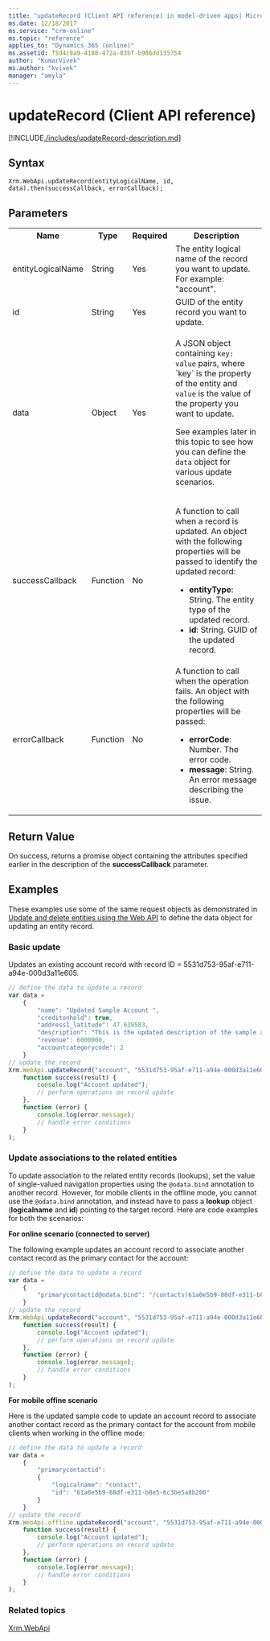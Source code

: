 ```yaml
---
title: "updateRecord (Client API reference) in model-driven apps| MicrosoftDocs"
ms.date: 12/18/2017
ms.service: "crm-online"
ms.topic: "reference"
applies_to: "Dynamics 365 (online)"
ms.assetid: f5d4c8a9-4188-472a-83bf-b986dd135754
author: "KumarVivek"
ms.author: "kvivek"
manager: "amyla"
---
```

# updateRecord (Client API reference)



[!INCLUDE[./includes/updateRecord-description.md](./includes/updateRecord-description.md)] 

## Syntax

`Xrm.WebApi.updateRecord(entityLogicalName, id, data).then(successCallback, errorCallback);`

## Parameters

<table style="width:100%">
<tr>
<th>Name</th>
<th>Type</th>
<th>Required</th>
<th>Description</th>
</tr>
<tr>
<td>entityLogicalName</td>
<td>String</td>
<td>Yes</td>
<td>The entity logical name of the record you want to update. For example: "account".</td>
</tr>
<tr>
<td>id</td>
<td>String</td>
<td>Yes</td>
<td>GUID of the entity record you want to update.</td>
</tr>
<tr>
<td>data</td>
<td>Object</td>
<td>Yes</td>
<td><p>A JSON object containing <code>key: value</code> pairs, where `key` is the property of the entity and <code>value</code> is the value of the property you want to update.</p>
<p>See examples later in this topic to see how you can define the <code>data</code> object for various update scenarios.</td>
</tr>
<tr>
<td>successCallback</td>
<td>Function</td>
<td>No</td>
<td><p>A function to call when a record is updated. An object with the following properties will be passed to identify the updated record:</p>
<ul>
<li><b>entityType</b>: String. The entity type of the updated record.</li>
<li><b>id</b>: String. GUID of the updated record.</li>
</ul></td>
</tr>
<tr>
<td>errorCallback</td>
<td>Function</td>
<td>No</td>
<td>A function to call when the operation fails. An object with the following properties will be passed:
<ul>
<li><b>errorCode</b>: Number. The error code.</li>
<li><b>message</b>: String. An error message describing the issue.</li>
</ul></td>
</tr>
</table>

## Return Value

On success, returns a promise object containing the attributes specified earlier in the description of the **successCallback** parameter.

## Examples

These examples use some of the same request objects as demonstrated in [Update and delete entities using the Web API](../../../../common-data-service/webapi/update-delete-entities-using-web-api.md) to define the data object for updating an entity record.

### Basic update 

Updates an existing account record with record ID = 5531d753-95af-e711-a94e-000d3a11e605.

```JavaScript
// define the data to update a record
var data =
    {
        "name": "Updated Sample Account ",
        "creditonhold": true,
        "address1_latitude": 47.639583,
        "description": "This is the updated description of the sample account",
        "revenue": 6000000,
        "accountcategorycode": 2
    }
// update the record
Xrm.WebApi.updateRecord("account", "5531d753-95af-e711-a94e-000d3a11e605", data).then(
    function success(result) {
        console.log("Account updated");
        // perform operations on record update
    },
    function (error) {
        console.log(error.message);
        // handle error conditions
    }
);
```

### Update associations to the related entities

To update association to the related entity records (lookups), set the value of single-valued navigation properties using the `@odata.bind` annotation to another record. However, for mobile clients in the offline mode, you cannot use the `@odata.bind` annotation, and instead have to pass a **lookup** object (**logicalname** and **id**) pointing to the target record. Here are code examples for both the scenarios:

**For online scenario (connected to server)**

The following example updates an account record to associate another contact record as the primary contact for the account:

```JavaScript
// define the data to update a record
var data =
    {
        "primarycontactid@odata.bind": "/contacts(61a0e5b9-88df-e311-b8e5-6c3be5a8b200)"
    }
// update the record
Xrm.WebApi.updateRecord("account", "5531d753-95af-e711-a94e-000d3a11e605", data).then(
    function success(result) {
        console.log("Account updated");
        // perform operations on record update
    },
    function (error) {
        console.log(error.message);
        // handle error conditions
    }
);
```

**For mobile offine scenario**

Here is the updated sample code to update an account record to associate another contact record as the primary contact for the account from mobile clients when working in the offline mode:

```JavaScript
// define the data to update a record
var data =
    {
        "primarycontactid":
        {
            "logicalname": "contact",
            "id": "61a0e5b9-88df-e311-b8e5-6c3be5a8b200"
        }
    }
// update the record
Xrm.WebApi.offline.updateRecord("account", "5531d753-95af-e711-a94e-000d3a11e605", data).then(
    function success(result) {
        console.log("Account updated");
        // perform operations on record update
    },
    function (error) {
        console.log(error.message);
        // handle error conditions
    }
);
```
 
### Related topics

[Xrm.WebApi](../xrm-webapi.md)